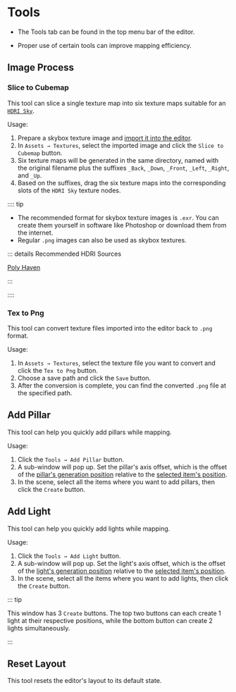 # Tools

- The Tools tab can be found in the top menu bar of the editor.

- Proper use of certain tools can improve mapping efficiency.

## Image Process

### Slice to Cubemap

This tool can slice a single texture map into six texture maps suitable for an [`HDRI Sky`](sceneSettings/sky#HDRI-Sky).

Usage:

1. Prepare a skybox texture image and [import it into the editor](assets#Import-Texture).
2. In `Assets → Textures`, select the imported image and click the `Slice to Cubemap` button.
3. Six texture maps will be generated in the same directory, named with the original filename plus the suffixes `_Back`, `_Down`, `_Front`, `_Left`, `_Right`, and `_Up`.
4. Based on the suffixes, drag the six texture maps into the corresponding slots of the `HDRI Sky` texture nodes.

:::: tip

- The recommended format for skybox texture images is `.exr`. You can create them yourself in software like Photoshop or download them from the internet.
- Regular `.png` images can also be used as skybox textures.

::: details Recommended HDRI Sources

[Poly Haven](https://polyhaven.com/hdris)

:::

::::

### Tex to Png

This tool can convert texture files imported into the editor back to `.png` format.

Usage:

1. In `Assets → Textures`, select the texture file you want to convert and click the `Tex to Png` button.
2. Choose a save path and click the `Save` button.
3. After the conversion is complete, you can find the converted `.png` file at the specified path.

## Add Pillar

This tool can help you quickly add pillars while mapping.

Usage:

1. Click the `Tools → Add Pillar` button.
2. A sub-window will pop up. Set the pillar's axis offset, which is the offset of the <u>pillar's generation position</u> relative to the <u>selected item's position</u>.
3. In the scene, select all the items where you want to add pillars, then click the `Create` button.

## Add Light

This tool can help you quickly add lights while mapping.

Usage:

1. Click the `Tools → Add Light` button.
2. A sub-window will pop up. Set the light's axis offset, which is the offset of the <u>light's generation position</u> relative to the <u>selected item's position</u>.
3. In the scene, select all the items where you want to add lights, then click the `Create` button.

::: tip

This window has 3 `Create` buttons. The top two buttons can each create 1 light at their respective positions, while the bottom button can create 2 lights simultaneously.

:::

## Reset Layout

This tool resets the editor's layout to its default state.
